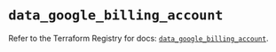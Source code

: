 # `data_google_billing_account`

Refer to the Terraform Registry for docs: [`data_google_billing_account`](https://registry.terraform.io/providers/hashicorp/google/5.17.0/docs/data-sources/billing_account).
